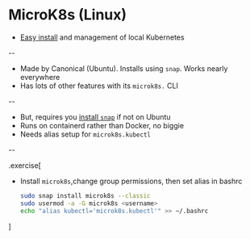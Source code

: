 # MicroK8s (Linux)

- [Easy install](https://microk8s.io/) and management of local Kubernetes

--

- Made by Canonical (Ubuntu). Installs using `snap`. Works nearly everywhere
- Has lots of other features with its `microk8s.` CLI

--

- But, requires you [install `snap`](https://snapcraft.io/docs/installing-snapd) if not on Ubuntu
- Runs on containerd rather than Docker, no biggie
- Needs alias setup for `microk8s.kubectl`

--

.exercise[

- Install `microk8s`,change group permissions, then set alias in bashrc
  ``` bash
  sudo snap install microk8s --classic
  sudo usermod -a -G microk8s <username>
  echo "alias kubectl='microk8s.kubectl'" >> ~/.bashrc
  ```

]
